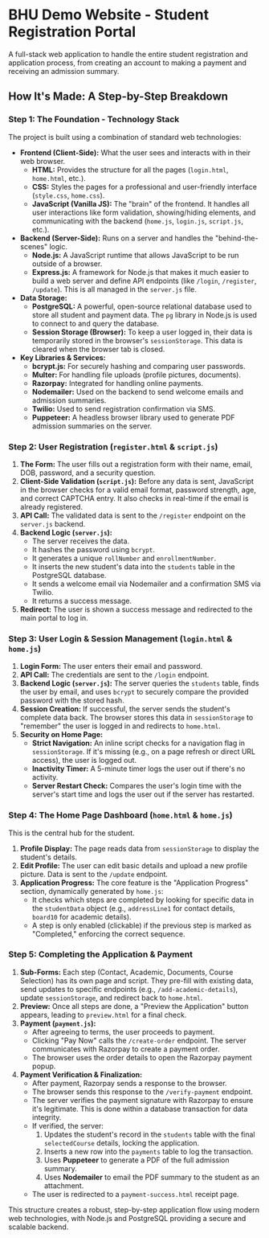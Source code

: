 # BHU Demo Website - Student Registration Portal

A full-stack web application to handle the entire student registration and application process, from creating an account to making a payment and receiving an admission summary.

## How It's Made: A Step-by-Step Breakdown

### Step 1: The Foundation - Technology Stack

The project is built using a combination of standard web technologies:

*   **Frontend (Client-Side):** What the user sees and interacts with in their web browser.
    *   **HTML:** Provides the structure for all the pages (`login.html`, `home.html`, etc.).
    *   **CSS:** Styles the pages for a professional and user-friendly interface (`style.css`, `home.css`).
    *   **JavaScript (Vanilla JS):** The "brain" of the frontend. It handles all user interactions like form validation, showing/hiding elements, and communicating with the backend (`home.js`, `login.js`, `script.js`, etc.).
*   **Backend (Server-Side):** Runs on a server and handles the "behind-the-scenes" logic.
    *   **Node.js:** A JavaScript runtime that allows JavaScript to be run outside of a browser.
    *   **Express.js:** A framework for Node.js that makes it much easier to build a web server and define API endpoints (like `/login`, `/register`, `/update`). This is all managed in the `server.js` file.
*   **Data Storage:**
    *   **PostgreSQL:** A powerful, open-source relational database used to store all student and payment data. The `pg` library in Node.js is used to connect to and query the database.
    *   **Session Storage (Browser):** To keep a user logged in, their data is temporarily stored in the browser's `sessionStorage`. This data is cleared when the browser tab is closed.
*   **Key Libraries & Services:**
    *   **bcrypt.js:** For securely hashing and comparing user passwords.
    *   **Multer:** For handling file uploads (profile pictures, documents).
    *   **Razorpay:** Integrated for handling online payments.
    *   **Nodemailer:** Used on the backend to send welcome emails and admission summaries.
    *   **Twilio:** Used to send registration confirmation via SMS.
    *   **Puppeteer:** A headless browser library used to generate PDF admission summaries on the server.

### Step 2: User Registration (`register.html` & `script.js`)

1.  **The Form:** The user fills out a registration form with their name, email, DOB, password, and a security question.
2.  **Client-Side Validation (`script.js`):** Before any data is sent, JavaScript in the browser checks for a valid email format, password strength, age, and correct CAPTCHA entry. It also checks in real-time if the email is already registered.
3.  **API Call:** The validated data is sent to the `/register` endpoint on the `server.js` backend.
4.  **Backend Logic (`server.js`):**
    *   The server receives the data.
    *   It hashes the password using `bcrypt`.
    *   It generates a unique `rollNumber` and `enrollmentNumber`.
    *   It inserts the new student's data into the `students` table in the PostgreSQL database.
    *   It sends a welcome email via Nodemailer and a confirmation SMS via Twilio.
    *   It returns a success message.
5.  **Redirect:** The user is shown a success message and redirected to the main portal to log in.

### Step 3: User Login & Session Management (`login.html` & `home.js`)

1.  **Login Form:** The user enters their email and password.
2.  **API Call:** The credentials are sent to the `/login` endpoint.
3.  **Backend Logic (`server.js`):** The server queries the `students` table, finds the user by email, and uses `bcrypt` to securely compare the provided password with the stored hash.
4.  **Session Creation:** If successful, the server sends the student's complete data back. The browser stores this data in `sessionStorage` to "remember" the user is logged in and redirects to `home.html`.
5.  **Security on Home Page:**
    *   **Strict Navigation:** An inline script checks for a navigation flag in `sessionStorage`. If it's missing (e.g., on a page refresh or direct URL access), the user is logged out.
    *   **Inactivity Timer:** A 5-minute timer logs the user out if there's no activity.
    *   **Server Restart Check:** Compares the user's login time with the server's start time and logs the user out if the server has restarted.

### Step 4: The Home Page Dashboard (`home.html` & `home.js`)

This is the central hub for the student.
1.  **Profile Display:** The page reads data from `sessionStorage` to display the student's details.
2.  **Edit Profile:** The user can edit basic details and upload a new profile picture. Data is sent to the `/update` endpoint.
3.  **Application Progress:** The core feature is the "Application Progress" section, dynamically generated by `home.js`:
    *   It checks which steps are completed by looking for specific data in the `studentData` object (e.g., `addressLine1` for contact details, `board10` for academic details).
    *   A step is only enabled (clickable) if the previous step is marked as "Completed," enforcing the correct sequence.

### Step 5: Completing the Application & Payment

1.  **Sub-Forms:** Each step (Contact, Academic, Documents, Course Selection) has its own page and script. They pre-fill with existing data, send updates to specific endpoints (e.g., `/add-academic-details`), update `sessionStorage`, and redirect back to `home.html`.
2.  **Preview:** Once all steps are done, a "Preview the Application" button appears, leading to `preview.html` for a final check.
3.  **Payment (`payment.js`):**
    *   After agreeing to terms, the user proceeds to payment.
    *   Clicking "Pay Now" calls the `/create-order` endpoint. The server communicates with Razorpay to create a payment order.
    *   The browser uses the order details to open the Razorpay payment popup.
4.  **Payment Verification & Finalization:**
    *   After payment, Razorpay sends a response to the browser.
    *   The browser sends this response to the `/verify-payment` endpoint.
    *   The server verifies the payment signature with Razorpay to ensure it's legitimate. This is done within a database transaction for data integrity.
    *   If verified, the server:
        1.  Updates the student's record in the `students` table with the final `selectedCourse` details, locking the application.
        2.  Inserts a new row into the `payments` table to log the transaction.
        3.  Uses **Puppeteer** to generate a PDF of the full admission summary.
        4.  Uses **Nodemailer** to email the PDF summary to the student as an attachment.
    *   The user is redirected to a `payment-success.html` receipt page.

This structure creates a robust, step-by-step application flow using modern web technologies, with Node.js and PostgreSQL providing a secure and scalable backend.
